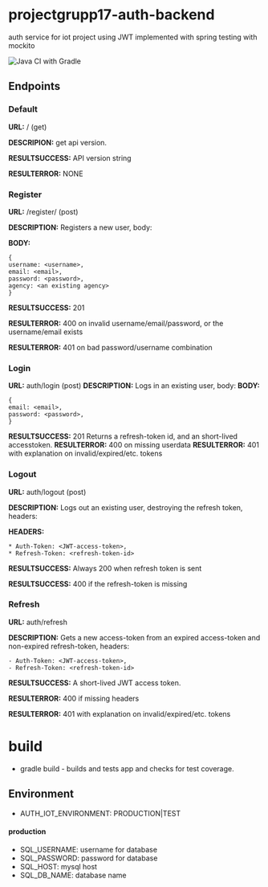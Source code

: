 # projectgrupp17-auth-backend
auth service for iot project using JWT
implemented with spring testing with mockito

![Java CI with Gradle](https://github.com/krummelur/projectgrupp17-auth-backend/workflows/Java%20CI%20with%20Gradle/badge.svg?branch=master)


## Endpoints

### Default
**URL:** / (get) 

**DESCRIPION:** get api version.

**RESULTSUCCESS:** API version string

**RESULTERROR:** NONE

### Register 
**URL:** /register/    (post)

**DESCRIPTION:** Registers a new user, body:

**BODY:**
```
{
username: <username>,
email: <email>,
password: <password>,
agency: <an existing agency>
}
```
**RESULTSUCCESS:** 201

**RESULTERROR:** 400 on invalid username/email/password, or the username/email exists

**RESULTERROR:** 401 on bad password/username combination

### Login
**URL:** auth/login (post)
**DESCRIPTION:** Logs in an existing user, body:
**BODY:**
```
{
email: <email>,
password: <password>,
}
```
**RESULTSUCCESS:** 201 Returns a refresh-token id, and an short-lived accesstoken.
**RESULTERROR:** 400 on missing userdata 
**RESULTERROR:** 401 with explanation on invalid/expired/etc. tokens

### Logout
**URL:** auth/logout (post)

**DESCRIPTION:** Logs out an existing user, destroying the refresh token, headers:

**HEADERS:**
```
* Auth-Token: <JWT-access-token>,
* Refresh-Token: <refresh-token-id>
```
**RESULTSUCCESS:** Always 200 when refresh token is sent

**RESULTSUCCESS:** 400 if the refresh-token is missing

### Refresh
**URL:** auth/refresh

**DESCRIPTION:** Gets a new access-token from an expired access-token and non-expired refresh-token, headers:
```
- Auth-Token: <JWT-access-token>,
- Refresh-Token: <refresh-token-id>
```
**RESULTSUCCESS:** A short-lived JWT access token.

**RESULTERROR:** 400 if missing headers

**RESULTERROR:** 401 with explanation on invalid/expired/etc. tokens

# build
* gradle build - builds and tests app and checks for test coverage.

## Environment
* AUTH_IOT_ENVIRONMENT: PRODUCTION|TEST 
#### production
* SQL_USERNAME: username for database
* SQL_PASSWORD: password for database
* SQL_HOST: mysql host
* SQL_DB_NAME: database name
